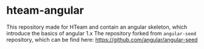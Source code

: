 ﻿# hteam-angular
This repository made for HTeam and contain an angular skeleton, which introduce the basics of angular 1.x
The repository forked from `angular-seed` repository, which can be find here: https://github.com/angular/angular-seed